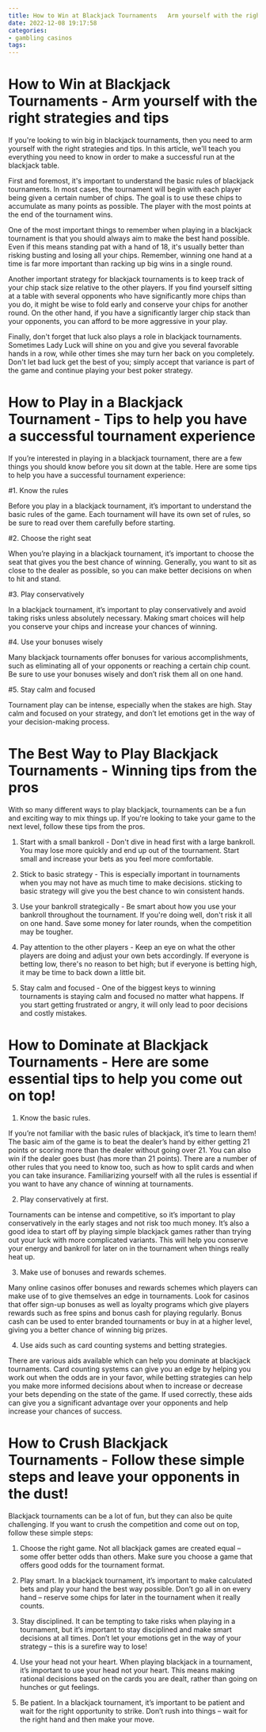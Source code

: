 ```yaml
---
title: How to Win at Blackjack Tournaments   Arm yourself with the right strategies and tips
date: 2022-12-08 19:17:58
categories:
- gambling casinos
tags:
---
```



#  How to Win at Blackjack Tournaments - Arm yourself with the right strategies and tips

If you're looking to win big in blackjack tournaments, then you need to arm yourself with the right strategies and tips. In this article, we'll teach you everything you need to know in order to make a successful run at the blackjack table.

First and foremost, it's important to understand the basic rules of blackjack tournaments. In most cases, the tournament will begin with each player being given a certain number of chips. The goal is to use these chips to accumulate as many points as possible. The player with the most points at the end of the tournament wins.

One of the most important things to remember when playing in a blackjack tournament is that you should always aim to make the best hand possible. Even if this means standing pat with a hand of 18, it's usually better than risking busting and losing all your chips. Remember, winning one hand at a time is far more important than racking up big wins in a single round.

Another important strategy for blackjack tournaments is to keep track of your chip stack size relative to the other players. If you find yourself sitting at a table with several opponents who have significantly more chips than you do, it might be wise to fold early and conserve your chips for another round. On the other hand, if you have a significantly larger chip stack than your opponents, you can afford to be more aggressive in your play.

Finally, don't forget that luck also plays a role in blackjack tournaments. Sometimes Lady Luck will shine on you and give you several favorable hands in a row, while other times she may turn her back on you completely. Don't let bad luck get the best of you; simply accept that variance is part of the game and continue playing your best poker strategy.

#  How to Play in a Blackjack Tournament - Tips to help you have a successful tournament experience

If you’re interested in playing in a blackjack tournament, there are a few things you should know before you sit down at the table. Here are some tips to help you have a successful tournament experience:

#1. Know the rules

Before you play in a blackjack tournament, it’s important to understand the basic rules of the game. Each tournament will have its own set of rules, so be sure to read over them carefully before starting.

#2. Choose the right seat

When you’re playing in a blackjack tournament, it’s important to choose the seat that gives you the best chance of winning. Generally, you want to sit as close to the dealer as possible, so you can make better decisions on when to hit and stand.

#3. Play conservatively

In a blackjack tournament, it’s important to play conservatively and avoid taking risks unless absolutely necessary. Making smart choices will help you conserve your chips and increase your chances of winning.

#4. Use your bonuses wisely

Many blackjack tournaments offer bonuses for various accomplishments, such as eliminating all of your opponents or reaching a certain chip count. Be sure to use your bonuses wisely and don’t risk them all on one hand.

#5. Stay calm and focused

Tournament play can be intense, especially when the stakes are high. Stay calm and focused on your strategy, and don’t let emotions get in the way of your decision-making process.

#  The Best Way to Play Blackjack Tournaments - Winning tips from the pros

With so many different ways to play blackjack, tournaments can be a fun and exciting way to mix things up. If you're looking to take your game to the next level, follow these tips from the pros.

1. Start with a small bankroll - Don't dive in head first with a large bankroll. You may lose more quickly and end up out of the tournament. Start small and increase your bets as you feel more comfortable.

2. Stick to basic strategy - This is especially important in tournaments when you may not have as much time to make decisions. sticking to basic strategy will give you the best chance to win consistent hands.

3. Use your bankroll strategically - Be smart about how you use your bankroll throughout the tournament. If you're doing well, don't risk it all on one hand. Save some money for later rounds, when the competition may be tougher.

4. Pay attention to the other players - Keep an eye on what the other players are doing and adjust your own bets accordingly. If everyone is betting low, there's no reason to bet high; but if everyone is betting high, it may be time to back down a little bit.

5. Stay calm and focused - One of the biggest keys to winning tournaments is staying calm and focused no matter what happens. If you start getting frustrated or angry, it will only lead to poor decisions and costly mistakes.

#  How to Dominate at Blackjack Tournaments - Here are some essential tips to help you come out on top!

1. Know the basic rules.

If you’re not familiar with the basic rules of blackjack, it’s time to learn them! The basic aim of the game is to beat the dealer’s hand by either getting 21 points or scoring more than the dealer without going over 21. You can also win if the dealer goes bust (has more than 21 points). There are a number of other rules that you need to know too, such as how to split cards and when you can take insurance. Familiarizing yourself with all the rules is essential if you want to have any chance of winning at tournaments.

2. Play conservatively at first.

Tournaments can be intense and competitive, so it’s important to play conservatively in the early stages and not risk too much money. It’s also a good idea to start off by playing simple blackjack games rather than trying out your luck with more complicated variants. This will help you conserve your energy and bankroll for later on in the tournament when things really heat up.

3. Make use of bonuses and rewards schemes.

Many online casinos offer bonuses and rewards schemes which players can make use of to give themselves an edge in tournaments. Look for casinos that offer sign-up bonuses as well as loyalty programs which give players rewards such as free spins and bonus cash for playing regularly. Bonus cash can be used to enter branded tournaments or buy in at a higher level, giving you a better chance of winning big prizes.

4. Use aids such as card counting systems and betting strategies.

There are various aids available which can help you dominate at blackjack tournaments. Card counting systems can give you an edge by helping you work out when the odds are in your favor, while betting strategies can help you make more informed decisions about when to increase or decrease your bets depending on the state of the game. If used correctly, these aids can give you a significant advantage over your opponents and help increase your chances of success.

#  How to Crush Blackjack Tournaments - Follow these simple steps and leave your opponents in the dust!

Blackjack tournaments can be a lot of fun, but they can also be quite challenging. If you want to crush the competition and come out on top, follow these simple steps:

1. Choose the right game. Not all blackjack games are created equal – some offer better odds than others. Make sure you choose a game that offers good odds for the tournament format.

2. Play smart. In a blackjack tournament, it’s important to make calculated bets and play your hand the best way possible. Don’t go all in on every hand – reserve some chips for later in the tournament when it really counts.

3. Stay disciplined. It can be tempting to take risks when playing in a tournament, but it’s important to stay disciplined and make smart decisions at all times. Don’t let your emotions get in the way of your strategy – this is a surefire way to lose!

4. Use your head not your heart. When playing blackjack in a tournament, it’s important to use your head not your heart. This means making rational decisions based on the cards you are dealt, rather than going on hunches or gut feelings.

5. Be patient. In a blackjack tournament, it’s important to be patient and wait for the right opportunity to strike. Don’t rush into things – wait for the right hand and then make your move.